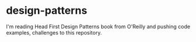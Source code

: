 # design-patterns
I'm reading Head First Design Patterns book from O'Reilly and pushing code examples, challenges to this repository.
